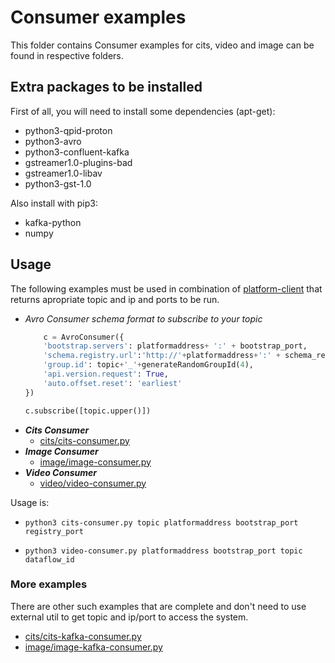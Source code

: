 # Consumer examples
This folder contains Consumer examples for cits, video and image can be found in respective folders.

## Extra packages to be installed
First of all, you will need to install some dependencies (apt-get):

* python3-qpid-proton
* python3-avro
* python3-confluent-kafka
* gstreamer1.0-plugins-bad
* gstreamer1.0-libav
* python3-gst-1.0

Also install with pip3:

* kafka-python
* numpy
## Usage

The following examples must be used in combination of [platform-client](https://github.com/5gmeta/stream-data-gateway/tree/main/utils/platform-client) that returns apropriate topic and ip and ports to be run.
    
-   *Avro Consumer schema format to subscribe to your topic*
    ```python
        c = AvroConsumer({
        'bootstrap.servers': platformaddress+ ':' + bootstrap_port,
        'schema.registry.url':'http://'+platformaddress+':' + schema_registry_port, 
        'group.id': topic+'_'+generateRandomGroupId(4),
        'api.version.request': True,
        'auto.offset.reset': 'earliest'
    })

    c.subscribe([topic.upper()])
    ```

* ***Cits Consumer***
  * [cits/cits-consumer.py](cits/cits-consumer.py)
* ***Image Consumer***
  * [image/image-consumer.py](video/image-consumer.py)
* ***Video Consumer***
  * [video/video-consumer.py](video/video-consumer.py)

Usage is: 
- ```python3 cits-consumer.py topic platformaddress bootstrap_port registry_port```

- ```python3 video-consumer.py platformaddress bootstrap_port topic dataflow_id```

### More examples
There are other such examples that are complete and don't need to use external util to get topic and ip/port to access the system.

* [cits/cits-kafka-consumer.py](cits/cits-kafka-consumer.py)
* [image/image-kafka-consumer.py](image/image-kafka-consumer.py)
